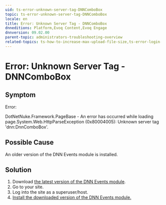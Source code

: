 ```yaml
---
uid: ts-error-unknown-server-tag-DNNComboBox
topic: ts-error-unknown-server-tag-DNNComboBox
locale: en
title: Error: Unknown Server Tag - DNNComboBox
dnneditions: Platform,Evoq Content,Evoq Engage
dnnversion: 09.02.00
parent-topic: administrators-troubleshooting-overview
related-topics: ts-how-to-increase-max-upload-file-size,ts-error-login-ip-filtering-is-currently-disabled,ts-error-another-user-has-taken-action-on-the-page,ts-error-could-not-load-awssdk,ts-error-sql-timeout,ts-error-argumentnullexception-after-move-upgrade,ts-install-missing-resources,ts-mixed-content-ssl,ts-broken-profile-image,ts-page-remains-in-draft,ts-unable-to-remove-page-redirect-urls,ts-site-theme-not-loading,ts-incomplete-content-localization,ts-missing-persona-bar
---
```


# Error: Unknown Server Tag - DNNComboBox

## Symptom

Error:

DotNetNuke.Framework.PageBase - An error has occurred while loading page.System.Web.HttpParseException (0x80004005): Unknown server tag 'dnn:DnnComboBox'.

## Possible Cause

An older version of the DNN Events module is installed.

## Solution

1.  Download [the latest version of the DNN Events module](https://github.com/DNNCommunity/DNN.Events/releases).
2.  Go to your site.
3.  Log into the site as a superuser/host.
4.  [Install the downloaded version of the DNN Events module.](install-extension)